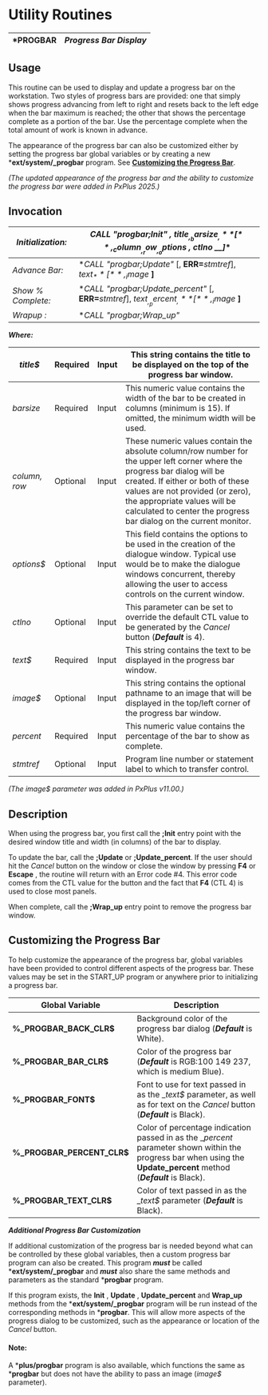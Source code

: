# Utility Routines

***PROGBAR** |  **_Progress Bar Display_**  
---|---  
  
## Usage

This routine can be used to display and update a progress bar on the workstation. Two styles of progress bars are provided: one that simply shows progress advancing from left to right and resets back to the left edge when the bar maximum is reached; the other that shows the percentage complete as a portion of the bar. Use the percentage complete when the total amount of work is known in advance.

The appearance of the progress bar can also be customized either by setting the progress bar global variables or by creating a new ***ext/system/_progbar** program. See **[Customizing the Progress Bar](progbars.htm#Mark1)**.

_(The updated appearance of the progress bar and the ability to customize the progress bar were added in PxPlus 2025.)_

## Invocation

_Initialization:_ |  **CALL "*progbar;Init"** , _title$_ , _barsize_ , **[** , _column_ ,  _row_ , _options$_ , _ctlno_ __**]**  
---|---  
_Advance Bar:_ |  **CALL "*progbar;Update"** [, **ERR=**_stmtref_], _text$_ **[** , _image$_ **]**  
_Show % Complete:_ |  **CALL "*progbar;Update_percent"** [, **ERR=**_stmtref_], _text$_ , _percent_ , **[** , _image$_ **]**  
_Wrapup_ _:_ |  **CALL "*progbar;Wrap_up"**  
  
**_Where:_**

_title$_ |  Required |  Input |  This string contains the title to be displayed on the top of the progress bar window.  
---|---|---|---  
_barsize_ |  Required |  Input |  This numeric value contains the width of the bar to be created in columns (minimum is 15). If omitted, the minimum width will be used.  
_column, row_ |  Optional |  Input |  These numeric values contain the absolute column/row number for the upper left corner where the progress bar dialog will be created. If either or both of these values are not provided (or zero), the appropriate values will be calculated to center the progress bar dialog on the current monitor.  
_options$_ |  Optional |  Input |  This field contains the options to be used in the creation of the dialogue window. Typical use would be to make the dialogue windows concurrent, thereby allowing the user to access controls on the current window.  
_ctlno_ |  Optional |  Input |  This parameter can be set to override the default CTL value to be generated by the _Cancel_ button (**_Default_** is 4).  
_text$_ |  Required |  Input |  This string contains the text to be displayed in the progress bar window.  
_image$_ |  Optional |  Input |  This string contains the optional pathname to an image that will be displayed in the top/left corner of the progress bar window.  
_percent_ |  Required |  Input |  This numeric value contains the percentage of the bar to show as complete.  
_stmtref_ |  Optional |  Input |  Program line number or statement label to which to transfer control.  
  
_(The image$ parameter was added in PxPlus v11.00.)_

## Description

When using the progress bar, you first call the **;Init** entry point with the desired window title and width (in columns) of the bar to display.

To update the bar, call the **;Update** or **;Update_percent**. If the user should hit the _Cancel_ button on the window or close the window by pressing **F4** or **Escape** , the routine will return with an Error code #4. This error code comes from the CTL value for the button and the fact that **F4** (CTL 4) is used to close most panels.

When complete, call the **;Wrap_up** entry point to remove the progress bar window.

##  Customizing the Progress Bar

To help customize the appearance of the progress bar, global variables have been provided to control different aspects of the progress bar. These values may be set in the START_UP program or anywhere prior to initializing a progress bar.

**Global Variable** |  **Description**  
---|---  
**%_PROGBAR_BACK_CLR$** |  Background color of the progress bar dialog (**_Default_** is White).  
**%_PROGBAR_BAR_CLR$** |  Color of the progress bar (**_Default_** is RGB:100 149 237, which is medium Blue).  
**%_PROGBAR_FONT$** |  Font to use for text passed in as the __text$_ parameter, as well as for text on the _Cancel_ button (**_Default_** is Black).  
**%_PROGBAR_PERCENT_CLR$** |  Color of percentage indication passed in as the __percent_ parameter shown within the progress bar when using the **Update_percent** method (**_Default_** is Black).  
**%_PROGBAR_TEXT_CLR$** |  Color of text passed in as the __text$_ parameter (**_Default_** is Black).  
  
**_Additional Progress Bar Customization_**

If additional customization of the progress bar is needed beyond what can be controlled by these global variables, then a custom progress bar program can also be created. This program **_must_** be called ***ext/system/_progbar** and **_must_** also share the same methods and parameters as the standard ***progbar** program.

If this program exists, the **Init** , **Update** , **Update_percent** and **Wrap_up** methods from the ***ext/system/_progbar** program will be run instead of the corresponding methods in ***progbar**. This will allow more aspects of the progress dialog to be customized, such as the appearance or location of the _Cancel_ button.

#### **Note:**  
A ***plus/progbar** program is also available, which functions the same as ***progbar** but does not have the ability to pass an image (_image$_ parameter).
